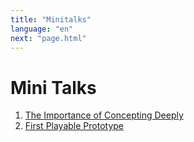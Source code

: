 ```yaml
---
title: "Minitalks"
language: "en"
next: "page.html"
---
```


# Mini Talks

1. [The Importance of Concepting Deeply](#the-importance-of-concepting-properly)
1. [First Playable Prototype](#first-playable-prototype)